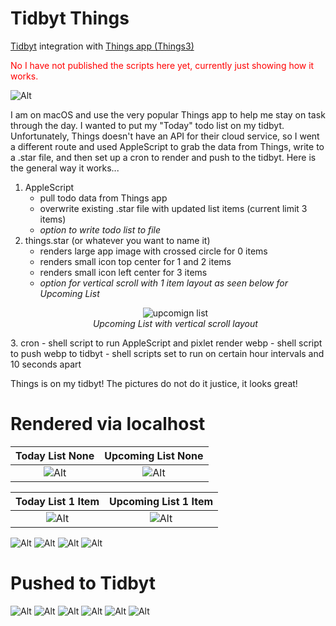 # Tidbyt Things
[Tidbyt](https://tidbyt.com/) integration with [Things app (Things3)](https://apps.apple.com/us/app/things-3/id904237743)

<span style="color:red">No I have not published the scripts here yet, currently just showing how it works.</span>
 
![Alt](./images/IMG_3199.jpeg "two items")

I am on macOS and use the very popular Things app to help me stay on task through the day. I wanted to put my "Today" todo list on my tidbyt. Unfortunately, Things doesn't have an API for their cloud service, so I went a different route and used AppleScript to grab the data from Things, write to a .star file, and then set up a cron to render and push to the tidbyt. Here is the general way it works...

1. AppleScript
	- pull todo data from Things app
	- overwrite existing .star file with updated list items (current limit 3 items)
	- *option to write todo list to file*
2. things.star (or whatever you want to name it)
	- renders large app image with crossed circle for 0 items
	- renders small icon top center for 1 and 2 items
	- renders small icon left center for 3 items
	- *option for vertical scroll with 1 item layout as seen below for Upcoming List*
    <p align="center"><img src="./images/upcoming.gif" alt="upcomign list"><br><span align="center"><i>Upcoming List with vertical scroll layout</i></span>
</p>
3. cron
	- shell script to run AppleScript and pixlet render webp
	- shell script to push webp to tidbyt
	- shell scripts set to run on certain hour intervals and 10 seconds apart

Things is on my tidbyt! The pictures do not do it justice, it looks great! 

# Rendered via localhost
| Today List None | Upcoming List None|
:-------------------------:|:-------------------------:
| ![Alt](./images/todayNone.png "today none") | ![Alt](./images/upcomingNone.png "upcoming none") |

| Today List 1 Item | Upcoming List 1 Item |
:-------------------------:|:-------------------------:
| ![Alt](./images/goToStore.png "go to store") | ![Alt](./images/takeAbreak.png "take a break") |
![Alt](./images/img3.jpg "img3")
![Alt](./images/img4.jpg "img4")
![Alt](./images/img5.jpg "img5")
![Alt](./images/img6.jpg "img6")

# Pushed to Tidbyt
![Alt](./images/IMG_3196.jpeg "zero items")
![Alt](./images/IMG_3197.jpeg "one item")
![Alt](./images/IMG_3198.jpeg "one long item")
![Alt](./images/IMG_3199.jpeg "two items")
![Alt](./images/IMG_3200.jpeg "two long items")
![Alt](./images/IMG_3201.jpeg "three items")